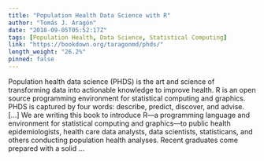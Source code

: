 ```yaml
---
title: "Population Health Data Science with R"
author: "Tomás J. Aragón"
date: "2018-09-05T05:52:17Z"
tags: [Population Health, Data Science, Statistical Computing]
link: "https://bookdown.org/taragonmd/phds/"
length_weight: "26.2%"
pinned: false
---
```


Population health data science (PHDS) is the art and science of transforming data into actionable knowledge to improve health. R is an open source programming environment for statistical computing and graphics. PHDS is captured by four words: describe, predict, discover, and advise. [...] We are writing this book to introduce R—a programming language and environment for statistical computing and graphics—to public health epidemiologists, health care data analysts, data scientists, statisticans, and others conducting population health analyses. Recent graduates come prepared with a solid ...
